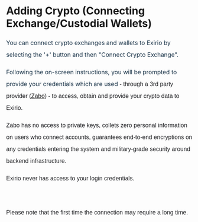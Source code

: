 # Adding Crypto (Connecting Exchange/Custodial Wallets)

<p "helvetica="" 0px;="" 400;="" arial,="" font-weight:="" justify;"="" neue",="" roboto,="" sans-serif;="" segoe="" style="box-sizing: border-box; margin-bottom: 0px; margin-left: 0in; font-size: 15px; line-height: 30px; word-break: normal; overflow-wrap: break-word; color: rgb(24, 50, 71); font-family: -apple-system, system-ui, " text-align:="" text-indent:="" ui",=""><span style="box-sizing: border-box; font-size: 16px;"><span dir="ltr" style="box-sizing: border-box; line-height: 32px;">You can connect crypto exchanges and wallets to Exirio by selecting the '+' button and then "Connect Crypto Exchange".&nbsp;</span></span></p>

<p "helvetica="" 0px;="" 400;="" arial,="" font-weight:="" justify;"="" neue",="" roboto,="" sans-serif;="" segoe="" style="box-sizing: border-box; margin-bottom: 0px; margin-left: 0in; font-size: 15px; line-height: 30px; word-break: normal; overflow-wrap: break-word; color: rgb(24, 50, 71); font-family: -apple-system, system-ui, " text-align:="" text-indent:="" ui",=""><span style="box-sizing: border-box; font-size: 16px;"><span dir="ltr" style="box-sizing: border-box; line-height: 32px;">Following the on-screen instructions, you will be prompted to provide your credentials which are used<span dir="ltr" style="box-sizing: border-box; color: rgb(32, 33, 36); font-family: arial, sans-serif; font-size: 16px; font-weight: 400; text-align: left; text-indent: 0px; display: inline !important;">&nbsp;- through a 3rd party provider (<a href="https://zabo.com">Zabo</a>) - to access, obtain and provide your crypto data to Exirio.&nbsp;</span></span></span></p>

<p "helvetica="" 0px;="" 400;="" arial,="" font-weight:="" justify;"="" neue",="" roboto,="" sans-serif;="" segoe="" style="box-sizing: border-box; margin-bottom: 0px; margin-left: 0in; font-size: 15px; line-height: 30px; word-break: normal; overflow-wrap: break-word; color: rgb(24, 50, 71); font-family: -apple-system, system-ui, " text-align:="" text-indent:="" ui",=""><span style="box-sizing: border-box; font-size: 16px;"><span dir="ltr" style="box-sizing: border-box; line-height: 32px;"><span dir="ltr" style="box-sizing: border-box; color: rgb(32, 33, 36); font-family: arial, sans-serif; font-size: 16px; font-weight: 400; text-align: left; text-indent: 0px; display: inline !important;">Zabo has no access to private keys, collets zero personal information on users who connect accounts, guarantees end-to-end encryptions on any credentials entering the system and military-grade security around backend infrastructure.&nbsp;</span></span></span></p>

<p "helvetica="" 0px;="" 400;="" arial,="" font-weight:="" justify;"="" neue",="" roboto,="" sans-serif;="" segoe="" style="box-sizing: border-box; margin-bottom: 0px; margin-left: 0in; font-size: 15px; line-height: 30px; word-break: normal; overflow-wrap: break-word; color: rgb(24, 50, 71); font-family: -apple-system, system-ui, " text-align:="" text-indent:="" ui",=""><span style="box-sizing: border-box; font-size: 16px;"><span dir="ltr" style="box-sizing: border-box; line-height: 32px;"><span dir="ltr" style="box-sizing: border-box; color: rgb(32, 33, 36); font-family: arial, sans-serif; font-size: 16px; font-weight: 400; text-align: left; text-indent: 0px; display: inline !important;">Exirio never has access to your login credentials.&nbsp;</span></span></span></p>

<p "helvetica="" 0px;="" 400;="" arial,="" font-weight:="" justify;"="" neue",="" roboto,="" sans-serif;="" segoe="" style="box-sizing: border-box; margin-bottom: 0px; margin-left: 0in; font-size: 15px; line-height: 30px; word-break: normal; overflow-wrap: break-word; color: rgb(24, 50, 71); font-family: -apple-system, system-ui, " text-align:="" text-indent:="" ui",=""><br/></p>

<p "helvetica="" 0px;="" 400;="" arial,="" font-weight:="" justify;"="" neue",="" roboto,="" sans-serif;="" segoe="" style="box-sizing: border-box; margin-bottom: 0px; margin-left: 0in; font-size: 15px; line-height: 30px; word-break: normal; overflow-wrap: break-word; color: rgb(24, 50, 71); font-family: -apple-system, system-ui, " text-align:="" text-indent:="" ui",=""><span style="box-sizing: border-box; font-size: 16px;"><span dir="ltr" style="box-sizing: border-box; line-height: 32px;"><span dir="ltr" style="box-sizing: border-box; color: rgb(32, 33, 36); font-family: arial, sans-serif; font-size: 16px; font-weight: 400; text-align: left; text-indent: 0px; display: inline !important;">Please note that the first time the connection may require a long time.</span></span></span></p>